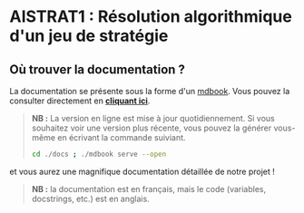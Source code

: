 # AISTRAT1 : Résolution algorithmique d'un jeu de stratégie

## Où trouver la documentation ?

La documentation se présente sous la forme d'un [mdbook](https://rust-lang.github.io/mdBook/index.html). Vous pouvez la consulter directement en [<ins>**cliquant ici**</ins>](https://perso.telecom-paristech.fr/twebber-23/aistrat/).

> **NB :** La version en ligne est mise à jour quotidiennement. Si vous souhaitez voir une version plus récente, vous pouvez la générer vous-même en écrivant la commande suiviant.
>
> ```bash
> cd ./docs ; ./mdbook serve --open
> ```

et vous aurez une magnifique documentation détaillée de notre projet !

> **NB :** la documentation est en français, mais le code (variables, docstrings, etc.) est en anglais.
